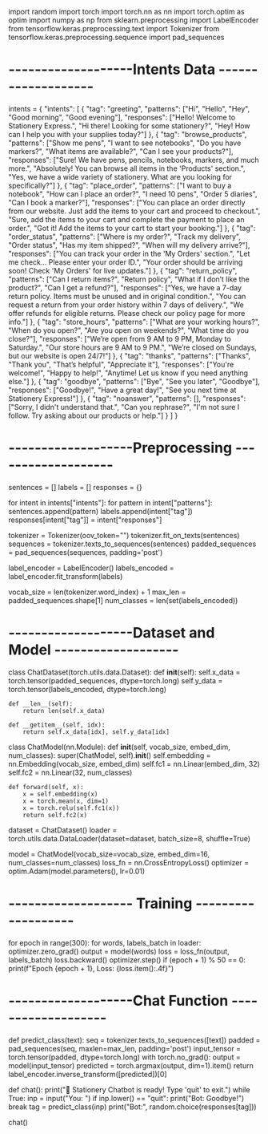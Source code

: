 import random
import torch
import torch.nn as nn
import torch.optim as optim
import numpy as np
from sklearn.preprocessing import LabelEncoder
from tensorflow.keras.preprocessing.text import Tokenizer
from tensorflow.keras.preprocessing.sequence import pad_sequences

# -------------------Intents Data -------------------
intents = {
    "intents": [
        {
            "tag": "greeting",
            "patterns": ["Hi", "Hello", "Hey", "Good morning", "Good evening"],
            "responses": ["Hello! Welcome to Stationery Express.", "Hi there! Looking for some stationery?", "Hey! How can I help you with your supplies today?"]
        },
        {
            "tag": "browse_products",
            "patterns": ["Show me pens", "I want to see notebooks", "Do you have markers?", "What items are available?", "Can I see your products?"],
            "responses": ["Sure! We have pens, pencils, notebooks, markers, and much more.", "Absolutely! You can browse all items in the 'Products' section.", "Yes, we have a wide variety of stationery. What are you looking for specifically?"]
        },
        {
            "tag": "place_order",
            "patterns": ["I want to buy a notebook", "How can I place an order?", "I need 10 pens", "Order 5 diaries", "Can I book a marker?"],
            "responses": ["You can place an order directly from our website. Just add the items to your cart and proceed to checkout.", "Sure, add the items to your cart and complete the payment to place an order.", "Got it! Add the items to your cart to start your booking."]
        },
        {
            "tag": "order_status",
            "patterns": ["Where is my order?", "Track my delivery", "Order status", "Has my item shipped?", "When will my delivery arrive?"],
            "responses": ["You can track your order in the 'My Orders' section.", "Let me check... Please enter your order ID.", "Your order should be arriving soon! Check 'My Orders' for live updates."]
        },
        {
            "tag": "return_policy",
            "patterns": ["Can I return items?", "Return policy", "What if I don’t like the product?", "Can I get a refund?"],
            "responses": ["Yes, we have a 7-day return policy. Items must be unused and in original condition.", "You can request a return from your order history within 7 days of delivery.", "We offer refunds for eligible returns. Please check our policy page for more info."]
        },
        {
            "tag": "store_hours",
            "patterns": ["What are your working hours?", "When do you open?", "Are you open on weekends?", "What time do you close?"],
            "responses": ["We’re open from 9 AM to 9 PM, Monday to Saturday.", "Our store hours are 9 AM to 9 PM.", "We’re closed on Sundays, but our website is open 24/7!"]
        },
        {
            "tag": "thanks",
            "patterns": ["Thanks", "Thank you", "That’s helpful", "Appreciate it"],
            "responses": ["You're welcome!", "Happy to help!", "Anytime! Let us know if you need anything else."]
        },
        {
            "tag": "goodbye",
            "patterns": ["Bye", "See you later", "Goodbye"],
            "responses": ["Goodbye!", "Have a great day!", "See you next time at Stationery Express!"]
        },
        {
            "tag": "noanswer",
            "patterns": [],
            "responses": ["Sorry, I didn't understand that.", "Can you rephrase?", "I'm not sure I follow. Try asking about our products or help."]
        }
    ]
}

# -------------------Preprocessing -------------------
sentences = []
labels = []
responses = {}

for intent in intents["intents"]:
    for pattern in intent["patterns"]:
        sentences.append(pattern)
        labels.append(intent["tag"])
    responses[intent["tag"]] = intent["responses"]

tokenizer = Tokenizer(oov_token="<OOV>")
tokenizer.fit_on_texts(sentences)
sequences = tokenizer.texts_to_sequences(sentences)
padded_sequences = pad_sequences(sequences, padding='post')

label_encoder = LabelEncoder()
labels_encoded = label_encoder.fit_transform(labels)

vocab_size = len(tokenizer.word_index) + 1
max_len = padded_sequences.shape[1]
num_classes = len(set(labels_encoded))

# -------------------Dataset and Model -------------------
class ChatDataset(torch.utils.data.Dataset):
    def __init__(self):
        self.x_data = torch.tensor(padded_sequences, dtype=torch.long)
        self.y_data = torch.tensor(labels_encoded, dtype=torch.long)

    def __len__(self):
        return len(self.x_data)

    def __getitem__(self, idx):
        return self.x_data[idx], self.y_data[idx]

class ChatModel(nn.Module):
    def __init__(self, vocab_size, embed_dim, num_classes):
        super(ChatModel, self).__init__()
        self.embedding = nn.Embedding(vocab_size, embed_dim)
        self.fc1 = nn.Linear(embed_dim, 32)
        self.fc2 = nn.Linear(32, num_classes)

    def forward(self, x):
        x = self.embedding(x)
        x = torch.mean(x, dim=1)
        x = torch.relu(self.fc1(x))
        return self.fc2(x)

dataset = ChatDataset()
loader = torch.utils.data.DataLoader(dataset=dataset, batch_size=8, shuffle=True)

model = ChatModel(vocab_size=vocab_size, embed_dim=16, num_classes=num_classes)
loss_fn = nn.CrossEntropyLoss()
optimizer = optim.Adam(model.parameters(), lr=0.01)

# ------------------- Training -------------------
for epoch in range(300):
    for words, labels_batch in loader:
        optimizer.zero_grad()
        output = model(words)
        loss = loss_fn(output, labels_batch)
        loss.backward()
        optimizer.step()
    if (epoch + 1) % 50 == 0:
        print(f"Epoch {epoch + 1}, Loss: {loss.item():.4f}")

# -------------------Chat Function -------------------
def predict_class(text):
    seq = tokenizer.texts_to_sequences([text])
    padded = pad_sequences(seq, maxlen=max_len, padding='post')
    input_tensor = torch.tensor(padded, dtype=torch.long)
    with torch.no_grad():
        output = model(input_tensor)
        predicted = torch.argmax(output, dim=1).item()
    return label_encoder.inverse_transform([predicted])[0]

def chat():
    print("🤖 Stationery Chatbot is ready! Type 'quit' to exit.")
    while True:
        inp = input("You: ")
        if inp.lower() == "quit":
            print("Bot: Goodbye!")
            break
        tag = predict_class(inp)
        print("Bot:", random.choice(responses[tag]))

chat()
